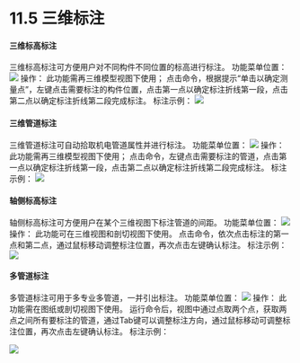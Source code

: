 # 11.5 三维标注

#### 三维标高标注
三维标高标注可方便用户对不同构件不同位置的标高进行标注。
功能菜单位置：
![](.topwrite/assets/image_1659603740691.png)
操作：
此功能需再三维模型视图下使用；
点击命令，根据提示“单击以确定测量点”，左键点击需要标注的构件位置，点击第一点以确定标注折线第一段，点击第二点以确定标注折线第二段完成标注。
标注示例：
![](<.topwrite/assets/GIF 2022-8-5 8-51-58.gif>)
#### 三维管道标注
三维管道标注可自动拾取机电管道属性并进行标注。
功能菜单位置：
![](.topwrite/assets/image_1659660963243.png)
操作：
此功能需再三维模型视图下使用；
点击命令，左键点击需要标注的管道，点击第一点以确定标注折线第一段，点击第二点以确定标注折线第二段完成标注。
标注示例：
![](<.topwrite/assets/GIF 2022-8-5 8-58-32.gif>)
#### 轴侧标高标注
轴侧标高标注可方便用户在某个三维视图下标注管道的间距。
功能菜单位置：
![](.topwrite/assets/image_1659663488756.png)
操作：
此功能可在三维视图和剖切视图下使用。
点击命令，依次点击标注的第一点和第二点，通过鼠标移动调整标注位置，再次点击左键确认标注。
标注示例：
![](<.topwrite/assets/GIF 2022-8-5 9-26-48.gif>)

#### 多管道标注
多管道标注可用于多专业多管道，一并引出标注。
功能菜单位置：
![](.topwrite/assets/image_1659663980118.png)
操作：
此功能需在图纸或剖切视图下使用。
运行命令后，视图中通过点取两个点，获取两点之间所有要标注的管道，通过Tab键可以调整标注方向，通过鼠标移动可调整标注位置，再次点击左键确认标注。
标注示例：

![](<.topwrite/assets/GIF 2022-8-5 10-21-16.gif>)